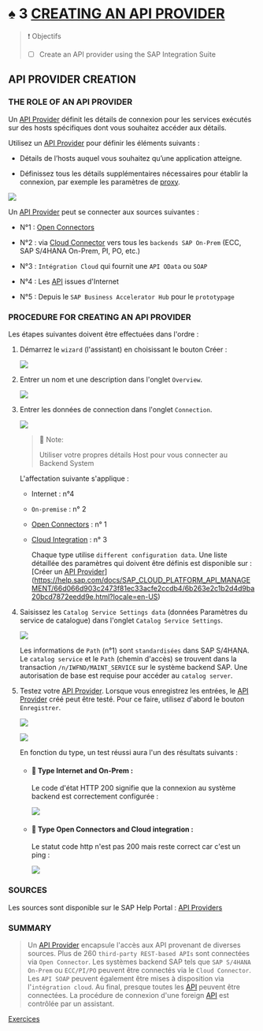 # ♠ 3 [CREATING AN API PROVIDER](https://learning.sap.com/learning-journeys/developing-with-sap-integration-suite/creating-an-api-provider_b95113e7-369f-4dd3-9773-ec4e0fde2e00)

> :exclamation: Objectifs
>
> - [ ] Create an API provider using the SAP Integration Suite

## API PROVIDER CREATION

### THE ROLE OF AN API PROVIDER

Un [API Provider](../☼%20UNIT%200%20-%20Lexicon/♠%20API%20Provider.md) définit les détails de connexion pour les services exécutés sur des hosts spécifiques dont vous souhaitez accéder aux détails.

Utilisez un [API Provider](../☼%20UNIT%200%20-%20Lexicon/♠%20API%20Provider.md) pour définir les éléments suivants :

- Détails de l’hosts auquel vous souhaitez qu’une application atteigne.

- Définissez tous les détails supplémentaires nécessaires pour établir la connexion, par exemple les paramètres de [proxy]().

![](./RESSOURCES/CLD900_20_U3L3_001.png)

Un [API Provider](../☼%20UNIT%200%20-%20Lexicon/♠%20API%20Provider.md) peut se connecter aux sources suivantes :

- N°1 : [Open Connectors]()

- N°2 : via [Cloud Connector]() vers tous les `backends SAP On-Prem` (ECC, SAP S/4HANA On-Prem, PI, PO, etc.)

- N°3 : `Intégration Cloud` qui fournit une `API OData` ou `SOAP`

- N°4 : Les [API](../☼%20UNIT%200%20-%20Lexicon/♠%20API.md) issues d'Internet

- N°5 : Depuis le `SAP Business Accelerator Hub` pour le `prototypage`

### PROCEDURE FOR CREATING AN API PROVIDER

Les étapes suivantes doivent être effectuées dans l'ordre :

1.  Démarrez le `wizard` (l'assistant) en choisissant le bouton Créer :

    ![](./RESSOURCES/CLD900_U3_L3_05.png)

2.  Entrer un nom et une description dans l'onglet `Overview`.

    ![](./RESSOURCES/CLD900_U3_L3_06.png)

3.  Entrer les données de connection dans l'onglet `Connection`.

    ![](./RESSOURCES/CLD900_U3_L3_07.png)

    > :pushpin: Note:
    >
    > Utiliser votre propres détails Host pour vous connecter au Backend System

    L'affectation suivante s'applique :

    - Internet : n°4

    - `On-premise` : n° 2

    - [Open Connectors]() : n° 1

    - [Cloud Integration]() : n° 3

      Chaque type utilise `different configuration data`. Une liste détaillée des paramètres qui doivent être définis est disponible sur : [Créer un [API Provider](../☼%20UNIT%200%20-%20Lexicon/♠%20API%20Provider.md)](https://help.sap.com/docs/SAP_CLOUD_PLATFORM_API_MANAGEMENT/66d066d903c2473f81ec33acfe2ccdb4/6b263e2c1b2d4d9ba20bcd7872eedd9e.html?locale=en-US)

4.  Saisissez les `Catalog Service Settings data` (données Paramètres du service de catalogue) dans l'onglet `Catalog Service Settings`.

    ![](./RESSOURCES/CLD900_U3_L3_08.png)

    Les informations de `Path` (n°1) sont `standardisées` dans SAP S/4HANA. Le `catalog service` et le `Path` (chemin d'accès) se trouvent dans la transaction `/n/IWFND/MAINT_SERVICE` sur le système backend SAP. Une autorisation de base est requise pour accéder au `catalog server`.

5.  Testez votre [API Provider](../☼%20UNIT%200%20-%20Lexicon/♠%20API%20Provider.md). Lorsque vous enregistrez les entrées, le [API Provider](../☼%20UNIT%200%20-%20Lexicon/♠%20API%20Provider.md) créé peut être testé. Pour ce faire, utilisez d'abord le bouton `Enregistrer`.

    ![](./RESSOURCES/CLD900_U3_L3_09.png)

    ![](./RESSOURCES/CLD900_U3_L3_10.png)

    En fonction du type, un test réussi aura l'un des résultats suivants :

    - #### :small_red_triangle_down: Type Internet and On-Prem :

      Le code d'état HTTP 200 signifie que la connexion au système backend est correctement configurée :

      ![](./RESSOURCES/CLD900_20_U3L3_007_scr.png)

    - #### :small_red_triangle_down: Type Open Connectors and Cloud integration :

      Le statut code http n'est pas 200 mais reste correct car c'est un ping :

      ![](./RESSOURCES/CLD900_20_U3L3_008_scr.png)

### SOURCES

Les sources sont disponible sur le SAP Help Portal : [API Providers](https://help.sap.com/docs/SAP_CLOUD_PLATFORM_API_MANAGEMENT/66d066d903c2473f81ec33acfe2ccdb4/42e13b2749d5484da2d26931a5fb5d35.html?locale=en-US)

### SUMMARY

> Un [API Provider](../☼%20UNIT%200%20-%20Lexicon/♠%20API%20Provider.md) encapsule l'accès aux API provenant de diverses sources. Plus de 260 `third-party REST-based APIs` sont connectées via `Open Connector`. Les systèmes backend SAP tels que `SAP S/4HANA On-Prem` ou `ECC/PI/PO` peuvent être connectés via le `Cloud Connector`. Les `API SOAP` peuvent également être mises à disposition via l'`intégration cloud`. Au final, presque toutes les [API](../☼%20UNIT%200%20-%20Lexicon/♠%20API.md) peuvent être connectées. La procédure de connexion d'une foreign [API](../☼%20UNIT%200%20-%20Lexicon/♠%20API.md) est contrôlée par un assistant.

[Exercices](https://learning.sap.com/learning-journeys/developing-with-sap-integration-suite/creating-an-api-provider_b95113e7-369f-4dd3-9773-ec4e0fde2e00)
